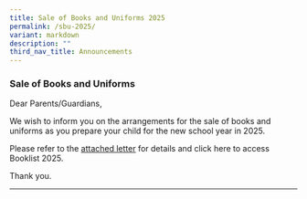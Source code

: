 ```yaml
---
title: Sale of Books and Uniforms 2025
permalink: /sbu-2025/
variant: markdown
description: ""
third_nav_title: Announcements
---
```

### Sale of Books and Uniforms

Dear Parents/Guardians,

We wish to inform you on the arrangements for the sale of books and uniforms as you prepare your child for the new school year in 2025.

Please refer to the [attached letter](/files/Announcements/2024_Sale_of_Books_and_Uniforms_Ltr_to_parents_Final.pdf) for details and click here to access Booklist 2025. 

Thank you.

<hr>